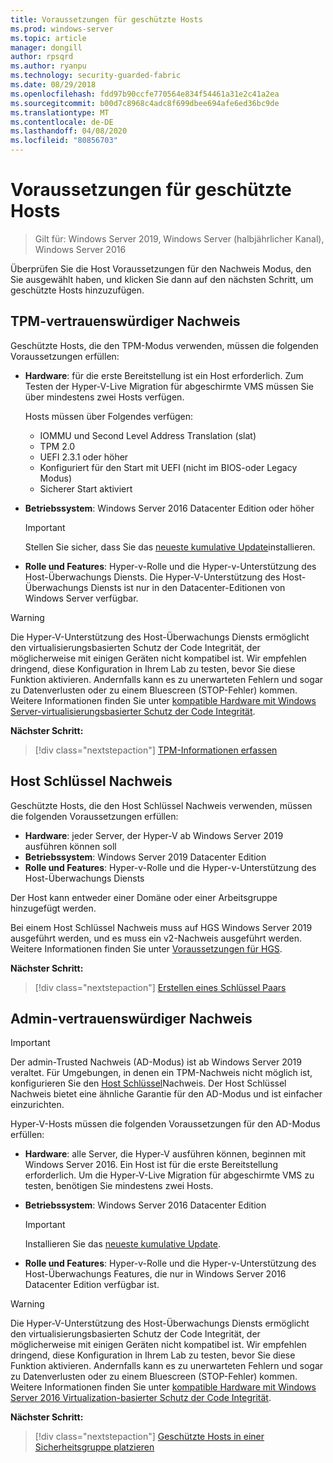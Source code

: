 ```yaml
---
title: Voraussetzungen für geschützte Hosts
ms.prod: windows-server
ms.topic: article
manager: dongill
author: rpsqrd
ms.author: ryanpu
ms.technology: security-guarded-fabric
ms.date: 08/29/2018
ms.openlocfilehash: fdd97b90ccfe770564e834f54461a31e2c41a2ea
ms.sourcegitcommit: b00d7c8968c4adc8f699dbee694afe6ed36bc9de
ms.translationtype: MT
ms.contentlocale: de-DE
ms.lasthandoff: 04/08/2020
ms.locfileid: "80856703"
---
```

# <a name="prerequisites-for-guarded-hosts"></a>Voraussetzungen für geschützte Hosts

>Gilt für: Windows Server 2019, Windows Server (halbjährlicher Kanal), Windows Server 2016

Überprüfen Sie die Host Voraussetzungen für den Nachweis Modus, den Sie ausgewählt haben, und klicken Sie dann auf den nächsten Schritt, um geschützte Hosts hinzuzufügen.

## <a name="tpm-trusted-attestation"></a>TPM-vertrauenswürdiger Nachweis

Geschützte Hosts, die den TPM-Modus verwenden, müssen die folgenden Voraussetzungen erfüllen:

-   **Hardware**: für die erste Bereitstellung ist ein Host erforderlich. Zum Testen der Hyper-V-Live Migration für abgeschirmte VMS müssen Sie über mindestens zwei Hosts verfügen.

    Hosts müssen über Folgendes verfügen:
    
    - IOMMU und Second Level Address Translation (slat)
    - TPM 2.0
    - UEFI 2.3.1 oder höher
    - Konfiguriert für den Start mit UEFI (nicht im BIOS-oder Legacy Modus)
    - Sicherer Start aktiviert
        
-   **Betriebssystem**: Windows Server 2016 Datacenter Edition oder höher

    > [!IMPORTANT]
    > Stellen Sie sicher, dass Sie das [neueste kumulative Update](https://support.microsoft.com/help/4000825/windows-10-and-windows-server-2016-update-history)installieren.  

-   **Rolle und Features**: Hyper-v-Rolle und die Hyper-v-Unterstützung des Host-Überwachungs Diensts. Die Hyper-V-Unterstützung des Host-Überwachungs Diensts ist nur in den Datacenter-Editionen von Windows Server verfügbar. 

> [!WARNING]
> Die Hyper-V-Unterstützung des Host-Überwachungs Diensts ermöglicht den virtualisierungsbasierten Schutz der Code Integrität, der möglicherweise mit einigen Geräten nicht kompatibel ist. Wir empfehlen dringend, diese Konfiguration in Ihrem Lab zu testen, bevor Sie diese Funktion aktivieren. Andernfalls kann es zu unerwarteten Fehlern und sogar zu Datenverlusten oder zu einem Bluescreen (STOP-Fehler) kommen. Weitere Informationen finden Sie unter [kompatible Hardware mit Windows Server-virtualisierungsbasierter Schutz der Code Integrität](guarded-fabric-compatible-hardware-with-virtualization-based-protection-of-code-integrity.md).

**Nächster Schritt:** 
> [!div class="nextstepaction"]
> [TPM-Informationen erfassen](guarded-fabric-tpm-trusted-attestation-capturing-hardware.md)

## <a name="host-key-attestation"></a>Host Schlüssel Nachweis

Geschützte Hosts, die den Host Schlüssel Nachweis verwenden, müssen die folgenden Voraussetzungen erfüllen:

- **Hardware**: jeder Server, der Hyper-V ab Windows Server 2019 ausführen können soll
- **Betriebssystem**: Windows Server 2019 Datacenter Edition
- **Rolle und Features**: Hyper-v-Rolle und die Hyper-v-Unterstützung des Host-Überwachungs Diensts 

Der Host kann entweder einer Domäne oder einer Arbeitsgruppe hinzugefügt werden. 

Bei einem Host Schlüssel Nachweis muss auf HGS Windows Server 2019 ausgeführt werden, und es muss ein v2-Nachweis ausgeführt werden. Weitere Informationen finden Sie unter [Voraussetzungen für HGS](guarded-fabric-prepare-for-hgs.md#prerequisites). 

**Nächster Schritt:** 
> [!div class="nextstepaction"]
> [Erstellen eines Schlüssel Paars](guarded-fabric-create-host-key.md)

## <a name="admin-trusted-attestation"></a>Admin-vertrauenswürdiger Nachweis

>[!IMPORTANT]
>Der admin-Trusted Nachweis (AD-Modus) ist ab Windows Server 2019 veraltet. Für Umgebungen, in denen ein TPM-Nachweis nicht möglich ist, konfigurieren Sie den [Host Schlüssel](#host-key-attestation)Nachweis. Der Host Schlüssel Nachweis bietet eine ähnliche Garantie für den AD-Modus und ist einfacher einzurichten. 

Hyper-V-Hosts müssen die folgenden Voraussetzungen für den AD-Modus erfüllen:

-   **Hardware**: alle Server, die Hyper-V ausführen können, beginnen mit Windows Server 2016. Ein Host ist für die erste Bereitstellung erforderlich. Um die Hyper-V-Live Migration für abgeschirmte VMS zu testen, benötigen Sie mindestens zwei Hosts.

-   **Betriebssystem**: Windows Server 2016 Datacenter Edition

    > [!IMPORTANT]
    > Installieren Sie das [neueste kumulative Update](https://support.microsoft.com/help/4000825/windows-10-and-windows-server-2016-update-history).

-   **Rolle und Features**: Hyper-v-Rolle und die Hyper-v-Unterstützung des Host-Überwachungs Features, die nur in Windows Server 2016 Datacenter Edition verfügbar ist. 

> [!WARNING]
> Die Hyper-V-Unterstützung des Host-Überwachungs Diensts ermöglicht den virtualisierungsbasierten Schutz der Code Integrität, der möglicherweise mit einigen Geräten nicht kompatibel ist. Wir empfehlen dringend, diese Konfiguration in Ihrem Lab zu testen, bevor Sie diese Funktion aktivieren. Andernfalls kann es zu unerwarteten Fehlern und sogar zu Datenverlusten oder zu einem Bluescreen (STOP-Fehler) kommen. Weitere Informationen finden Sie unter [kompatible Hardware mit Windows Server 2016 Virtualization-basierter Schutz der Code Integrität](guarded-fabric-compatible-hardware-with-virtualization-based-protection-of-code-integrity.md).

**Nächster Schritt:** 
> [!div class="nextstepaction"]
> [Geschützte Hosts in einer Sicherheitsgruppe platzieren](guarded-fabric-admin-trusted-attestation-creating-a-security-group.md)